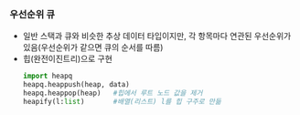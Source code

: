 ### 우선순위 큐 
- 일반 스택과 큐와 비슷한 추상 데이터 타입이지만, 각 항목마다 연관된 우선순위가 있음(우선순위가 같으면 큐의 순서를 따름)
- 힙(완전이진트리)으로 구현
  ```python
  import heapq
  heapq.heappush(heap, data)
  heapq.heappop(heap)   #힙에서 루트 노드 값을 제거 
  heapify(l:list)       #배열(리스트) l를 힙 구주로 만듦
  ```
